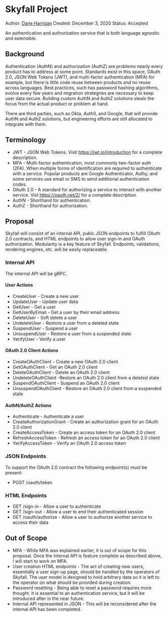 # Skyfall Project

Author: [Dane Harrigan](https://github.com/dane)
Created: December 3, 2020
Status: Accepted

An authentication and authorization service that is both language agnostic and
extensible. 

## Background

Authentication (AuthN) and authorization (AuthZ) are problems nearly every product
has to address at some point. Standards exist in this space, OAuth 2.0, JSON Web
Tokens (JWT), and multi-factor authentication (MFA) for example, but there is
little code reuse between products and no reuse across languages. Best practices,
such has password hashing algorithms, evolve every few years and migration
strategries are necessary to keep user data secure. Building custom AuthN and
AuthZ solutions steals the focus from the actual product or problem at hand.

There are third parties, such as Okta, Auth0, and Google, that will provide
AuthN and AuthZ solutions, but engineering efforts are still allocated to
integrate with them.  

## Terminology

- JWT - JSON Web Tokens. Visit https://jwt.io/introduction for a complete
  description.
- MFA - Multi-factor authentication, most commonly two-factor auth (2FA). When
  multiple forms of identification are required to authenticate with a service.
  Popular products are Google Authenticator, Authy, and some services use email
  or SMS to send additional authentication codes.
- OAuth 2.0 - A standard for authorizing a service to interact with another
  service. Vist https://oauth.net/2/ for a complete description.
- AuthN - Shorthand for authentication.
- AuthZ - Shorthand for authorization.

## Proposal

Skyfall will consist of an internal API, publc JSON endpoints to fulfill OAuth
2.0 contracts, and HTML endpoints to allow user sign-in and OAuth authorization.
Modularity is a key feature of Skyfall. Endpoints, validations, rendering
engines, etc. will be easily replaceable.

### Internal API

The internal API will be gRPC.

#### User Actions

- CreateUser - Create a new user
- UpdateUser - Update user data
- GetUser - Get a user
- GetUserByEmail - Get a user by their email address
- DeleteUser - Soft delete a user
- UndeleteUser - Restore a user from a deleted state
- SuspendUser - Suspend a user
- UnsuspendUser - Restore a user from a suspended state
- VerifyUser - Verify a user

#### OAuth 2.0 Client Actions

- CreateOAuthClient - Create a new OAuth 2.0 client
- GetOAuthClient - Get an OAuth 2.0 client
- DeleteOAuthClient - Delete an OAuth 2.0 client
- UndeleteOAuthClient -Restore an OAuth 2.0 client from a deleted state
- SuspendOAuthClient - Suspend an OAuth 2.0 client
- UnsuspendOAuthClient - Restore an OAuth 2.0 client from a suspended state

#### AuthN/AuthZ Actions

- Authenticate - Authenticate a user
- CreateAuthorizationGrant - Create an authorization grant for an OAuth 2.0
  client
- CreateAccessToken - Create an access token for an OAuth 2.0 client
- RefreshAccessToken - Refresh an access token for an OAuth 2.0 client
- VerifyAccessToken - Verify an OAuth 2.0 access token

### JSON Endpoints

To support the OAuth 2.0 contract the following endpoint(s) must be present:

- POST /oauth/token

### HTML Endpoints

- GET /sign-in - Allow a user to authenticate
- GET /sign-out - Allow a user to end their authenticated session
- GET /oauth/authorize - Allow a user to authorize another service to access
  their data

## Out of Scope

- MFA - While MFA was explained earlier, it is out of scope for this proposal.
  Once the internal API is feature complete as described above, I will start to
  work on MFA.
- User creation HTML endpoints - The act of creating new users, essentially a
  user sign-up page, should be handled by the operators of Skyfall. The user
  model is designed to hold arbitrary data so it is left to the operator on what
  should be provided during creation. 
- Password resetting - Being able to reset a password requires more thought. It
  is essential to an authentication service, but it will be introduced after in
  the near future.
- Internal API represented in JSON - This will be reconsidered after the
  internal API has been completed.
